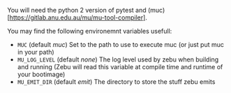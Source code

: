You will need the python 2 version of pytest and (muc)[https://gitlab.anu.edu.au/mu/mu-tool-compiler].

You may find the following environemnt variables usefull:
* `MUC` (default _muc_)			Set to the path to use to execute muc (or just put muc in your path)
* `MU_LOG_LEVEL` (default _none_)	The log level used by zebu when building and running (Zebu will read this variable at compile time and runtime of your bootimage)
* `MU_EMIT_DIR` (default _emit_)	The directory to store the stuff zebu emits
